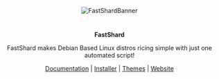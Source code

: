 
<div align="center"> 

![FastShardBanner](https://user-images.githubusercontent.com/117211251/204109884-0c45d9af-284c-495f-8c8e-cb088cdab153.png)

</div>

#

<div align="center"> 
<b> FastShard </b>
<p>FastShard makes Debian Based Linux distros ricing simple with just one automated script! </p>
<a href="#">Documentation</a> |
<a href="https://github.com/FastShard/Shardic">Installer</a> |
<a href="https://github.com/FastShard/Themes">Themes</a> |
<a href="#">Website</a> 

</div>
